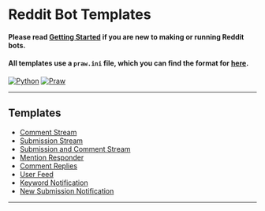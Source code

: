 # Reddit Bot Templates

#### Please read [Getting Started](https://github.com/harrelchris/reddit_bots/blob/master/GETTING_STARTED.md) if you are new to making or running Reddit bots.

#### All templates use a `praw.ini` file, which you can find the format for [here](https://github.com/kimpeek/reddit_bots/blob/master/templates/praw.ini).

[![Python](https://img.shields.io/badge/Python-3+-blue.svg?style=plastic)](https://www.python.org/downloads/)
[![Praw](https://img.shields.io/badge/Praw-4-blue.svg?style=plastic)](https://github.com/praw-dev/praw)

---

## Templates
- [Comment Stream](https://github.com/kimpeek/reddit_bots/blob/master/templates/comment_stream.py)
- [Submission Stream](https://github.com/kimpeek/reddit_bots/blob/master/templates/submission_stream.py)
- [Submission and Comment Stream](https://github.com/kimpeek/reddit_bots/blob/master/templates/RedditStream/submission_comment_stream.py)
- [Mention Responder](https://github.com/kimpeek/reddit_bots/blob/master/templates/mention_responder.py)
- [Comment Replies](https://github.com/kimpeek/reddit_bots/blob/master/templates/comment_reply.py)
- [User Feed](https://github.com/kimpeek/reddit_bots/blob/master/templates/user_feed.py)
- [Keyword Notification](https://github.com/kimpeek/reddit_bots/blob/master/templates/keyword_notification.py)
- [New Submission Notification](https://github.com/kimpeek/reddit_bots/blob/master/templates/subscription_notifier.py)

---



